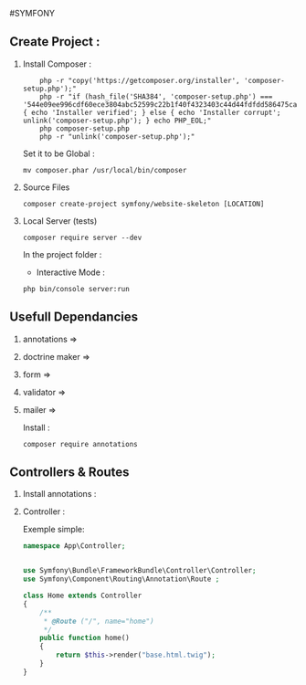 #SYMFONY

## Create Project : 

1. Install Composer :

    ```shell
        php -r "copy('https://getcomposer.org/installer', 'composer-setup.php');"
        php -r "if (hash_file('SHA384', 'composer-setup.php') === '544e09ee996cdf60ece3804abc52599c22b1f40f4323403c44d44fdfdd586475ca9813a858088ffbc1f233e9b180f061') { echo 'Installer verified'; } else { echo 'Installer corrupt'; unlink('composer-setup.php'); } echo PHP_EOL;"
        php composer-setup.php
        php -r "unlink('composer-setup.php');"
    ```
    Set it to be Global :
    
    ```shell
    mv composer.phar /usr/local/bin/composer
    ```
2. Source Files
    
    ```shell
    composer create-project symfony/website-skeleton [LOCATION]
    ```
3. Local Server (tests)

    ```shell
    composer require server --dev
    ```
    
    In the project folder :
    * Interactive Mode :
    ```shell
    php bin/console server:run
    ```
## Usefull Dependancies
1. annotations => 
2. doctrine maker =>
3. form =>
4. validator =>
5. mailer =>

    Install : 
    ```shell
    composer require annotations
    ```       
## Controllers & Routes

1. Install annotations : 

     
    
2. Controller : 

    Exemple simple: 
    ```php
    namespace App\Controller;
    
    
    use Symfony\Bundle\FrameworkBundle\Controller\Controller;
    use Symfony\Component\Routing\Annotation\Route ;
    
    class Home extends Controller
    {
        /**
         * @Route ("/", name="home")
         */
        public function home()
        {
            return $this->render("base.html.twig");
        }
    }
    ```